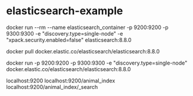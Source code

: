# elasticsearch-example

docker run --rm --name elasticsearch_container -p 9200:9200 -p 9300:9300 -e "discovery.type=single-node" -e "xpack.security.enabled=false" elasticsearch:8.8.0

docker pull docker.elastic.co/elasticsearch/elasticsearch:8.8.0

docker run -p 9200:9200 -p 9300:9300  -e "discovery.type=single-node"  docker.elastic.co/elasticsearch/elasticsearch:8.8.0


localhost:9200
localhost:9200/animal_index
localhost:9200/animal_index/_search
